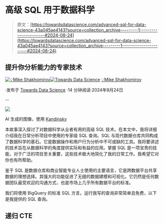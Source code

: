 # 高级 SQL 用于数据科学

> 原文：[https://towardsdatascience.com/advanced-sql-for-data-science-43a045ae4143?source=collection_archive---------1-----------------------#2024-08-24](https://towardsdatascience.com/advanced-sql-for-data-science-43a045ae4143?source=collection_archive---------1-----------------------#2024-08-24)

## 提升你分析能力的专家技术

[](https://mshakhomirov.medium.com/?source=post_page---byline--43a045ae4143--------------------------------)[![💡Mike Shakhomirov](../Images/bc6895c7face3244d488feb97ba0f68e.png)](https://mshakhomirov.medium.com/?source=post_page---byline--43a045ae4143--------------------------------)[](https://towardsdatascience.com/?source=post_page---byline--43a045ae4143--------------------------------)[![Towards Data Science](../Images/a6ff2676ffcc0c7aad8aaf1d79379785.png)](https://towardsdatascience.com/?source=post_page---byline--43a045ae4143--------------------------------) [💡Mike Shakhomirov](https://mshakhomirov.medium.com/?source=post_page---byline--43a045ae4143--------------------------------)

·发布于 [Towards Data Science](https://towardsdatascience.com/?source=post_page---byline--43a045ae4143--------------------------------) ·14 分钟阅读·2024年8月24日

--

![](../Images/868611f75741a42c9a61eb026995c2ba.png)

AI 生成的图像，使用 [Kandinsky](https://github.com/ai-forever/Kandinsky-2)

本故事深入探讨了对数据科学从业者有用的高级 SQL 技术。在本文中，我将详细介绍我在日常分析项目中使用的专家级 SQL 查询。SQL 与现代数据仓库共同构成了数据科学的基石。它是数据操作和用户行为分析中不可或缺的工具。我将要讲述的技术旨在从数据科学的角度提供实际和有益的应用。掌握 SQL 是一项宝贵的技能，对于广泛的项目至关重要，这些技术极大地简化了我的日常工作。我希望它对你也有所帮助。

鉴于 SQL 是数据仓库和商业智能专业人士使用的主要语言，它是跨数据平台共享数据的理想选择。其强大的功能促进了无缝的数据建模和可视化。它仍然是任何数据团队最受欢迎的沟通方式，也是市场上几乎所有数据平台的标准。

我们将使用 BigQuery 的标准 SQL 方言。运行我写的查询非常简单且免费，以下是我提供的 SQL 查询。

## 递归 CTE
